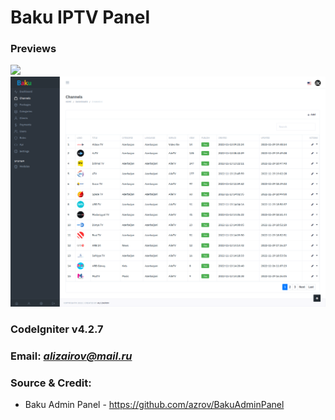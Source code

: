 # Baku IPTV Panel

### Previews

<img src="https://raw.githubusercontent.com/azrov/BakuIPTVPanel/main/previews/HOME.png">

<img src="https://raw.githubusercontent.com/azrov/BakuIPTVPanel/main/previews/CHANNELS.png">

### CodeIgniter v4.2.7

### Email: *alizairov@mail.ru*

### Source & Credit:
<ul>
<li>Baku Admin Panel - <a href="https://github.com/azrov/BakuAdminPanel" target="_blank">https://github.com/azrov/BakuAdminPanel</a></li>
</ul>
